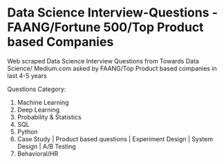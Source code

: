 # Data Science Interview-Questions - FAANG/Fortune 500/Top Product based Companies
Web scraped Data Science Interview Questions from Towards Data Science/ Medium.com asked by FAANG/Top Product based companies in last 4-5 years

Questions Category:

1. Machine Learning
2. Deep Learning
3. Probability & Statistics
4. SQL
5. Python
6. Case Study | Product based questions | Experiment Design | System Design | A/B Testing
5. Behavioral/HR
